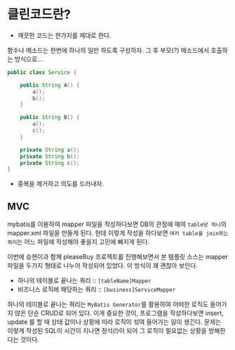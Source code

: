 # 클린코드란?

* 깨끗한 코드는 한가지를 제대로 한다.

함수나 메소드는 한번에 하나의 일만 하도록 구성하자.
그 후 부모(?) 메소드에서 호출하는 방식으로...
```java
public class Service {

	public String A() {
		a();
		b();
	}

	public String B() {
		a();
		c();
	}

	private String a();
	private String b();
	private String c();
}
```

* 중복을 제거하고 의도를 드러내자.


## MVC

mybatis를 이용하여 mapper 파일을 작성하다보면 DB의 관점에 매여 `table당 하나`의 mapper.xml 파일을 만들게 된다. 헌데 이렇게 작성을 하다보면 `여러 table을 join하는 쿼리`는 어느 파일에 작성해야 좋을지 고민에 빠지게 된다.

이번에 승현이과 함께 pleaseBuy 프로젝트를 진행해보면서 본 템플릿 소스는 mapper 파일을 두가지 형태로 나누어 작성되어 있었다. 이 방식이 꽤 괜찮아 보인다.

- 하나의 테이블로 끝나는 쿼리 :: `[tableName]Mapper`
- 비즈니스 로직에 해당하는 쿼리 :: `[business]ServiceMapper`

하나의 테이블로 끝나는 쿼리는 `MyBatis Generator`를 활용하여 어떠한 로직도 들어가지 않은 단순 CRUD로 되어 있다. 이게 중요한 것이, 프로그램을 작성하다보면 insert, update 를 할 때 상태 값이나 상황에 따라 로직이 섞여 들어가는 일이 생긴다. 문제는 이렇게 작성된 SQL이 시간이 지나면 정석(!)이 되어 그 로직이 필요없는 상황을 방해한다는 것이다.
